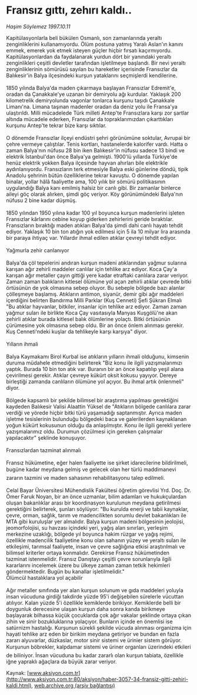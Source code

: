 # Fransız gıttı, zehırı kaldı..

*Haşim Söylemez 1997.10.11*

<font class="agenda2NewsSpot">
 Kapitülasyonlarla beli bükülen Osmanlı, son zamanlarında yeraltı zenginliklerini kullanamıyordu.
</font>
<font class="newsDetail">
 Ölüm postuna yatmış Yaralı Aslan'ın kanını emmek, emerek yok etmek isteyen güçler hiçbir fırsatı kaçırmıyordu. Kapitülasyonlardan da faydalanarak yurdun dört bir yanındaki yeraltı zenginlikleri çeşitli devletler tarafından işletilmeye başlandı. Bir nevi yeraltı zenginliklerinin sömürüsü sayılan bu hareketler içerisinde Fransızlar da Balıkesir'in Balya ilçesindeki kurşun yataklarını seçmişlerdi kendilerine.
 <br/>
 <br/>
 1850 yılında Balya'da maden çıkarmaya başlayan Fransızlar Edremit'e, oradan da Çanakkale'ye uzanan bir demiryolu ağı kurdular. Yaklaşık 200 kilometrelik demiryolunda vagonlar tonlarca kurşunu taşıdı Çanakkale Limanı'na. Limana taşınan madenler oradan da deniz yolu ile Fransa'ya ulaştırıldı. Milli mücadelede Türk milleti Antep'te Fransızlara karşı zor şartlar altında mücadele ederken, Fransızlar da topraklarımızdan çıkarttıkları kurşunu Antep'te tekrar bize karşı sıktılar.
 <br/>
 <br/>
 O dönemde Fransızlar ilçeyi endüstri şehri görünümüne soktular, Avrupai bir çehre vermeye çalıştılar. Tenis kortları, hastanelerde kalorifer vardı. Hatta o zaman Balya'nın nüfusu 28 bin iken Balıkesir'in nüfusu sadece 13 bindi ve elektrik İstanbul'dan önce Balya'ya gelmişti. 1900'lü yıllarda Türkiye'de henüz elektrik yokken Balya ilçesinde hayvan ahırları bile elektrikle aydınlanıyordu. Fransızların terk etmesiyle Balya eski günlerine döndü, tipik Anadolu şehrinin bütün özelliklerine tekrar kavuştu. O dönemde yapılan binalar, yollar hâlâ faaliyette ama, 100 yılık bir sömürü politikasının uygulandığı Balya kanı emilmiş halsiz bir canlı gibi. Bir zamanlar binlerce aileyi göç olarak alırken, şimdi göç veriyor. Köy görünümündeki Balya'nın nüfusu 2 bine kadar düşmüş.
 <br/>
 <br/>
 1850 yılından 1950 yılına kadar 100 yıl boyunca kurşun madenlerini işleten Fransızlar kârlarını cebine koyup giderken zehirlerini geride bıraktılar. Fransızların bıraktığı maden atıkları Balya'da şimdi dahi canlı hayatı tehdit ediyor. Yaklaşık 10 bin ton atığın yok edilmesi için 5 ila 10 milyar lira arasında bir paraya ihtiyaç var. Yıllardır ihmal edilen atıklar çevreyi tehdit ediyor.
 <br/>
 <br/>
 Yağmurla zehir canlanıyor
 <br/>
 <br/>
 Balya'da çöl tepelerini andıran kurşun madeni atıklarından yağmur sularına karışan ağır zehirli maddeler canlılar için tehlike arz ediyor. Koca Çay'a karışan ağır metaller çayın gittiği yere kadar etraftaki canlılara zarar veriyor. Zaman zaman balıkların kitlesel ölümüne yol açan zehirli atıklar çevrede bitki örtüsünün de yok olmasına sebep oluyor. Bu sebeple bölgede bazı alanlar çölleşmeye başlamış. Atıkların antimon, siyanür, demir gibi ağır maddeleri içerdiğini belirten Bandırma Milli Parklar (Kuş Cenneti) Şefi Şükran Elmalı "Bu atıklar hayvanlar, bitkiler, insanlar için tehlike arz ediyor. Zaman zaman yağmur suları ile birlikte Koca Çay vasıtasıyla Manyas Kuşgölü'ne akan zehirli atıklar burada kitlesel balık ölümlerine yolaçtı. Bitki örtüsünün çürümesine yok olmasına sebep oldu. Bir an önce önlem alınması gerekir. Kuş Cenneti'ndeki kuşlar da tehlikeyle karşı karşıya" diyor.
 <br/>
 <br/>
 Yılların ihmali
 <br/>
 <br/>
 Balya Kaymakamı Birol Kurbal ise atıkların yılların ihmali olduğunu, kimsenin duruma müdahele etmediğini belirterek "Biz konu ile ilgili yazışmalarımızı yaptık. Burada 10 bin ton atık var. Buranın bir an önce kapatılıp yeşil alana çevirilmesi gerekir. Atıklar çevreye kükürt oksit kokusu yayıyor. Dereye birleştiği zamanda canlıların ölümüne yol açıyor. Bu ihmal artık önlenmeli" diyor.
 <br/>
 <br/>
 Bölgede kapsamlı bir şekilde bilimsel bir araştırma yapılması gerektiğini kaydeden Balıkesir Valisi Alaattin Yüksel de "Atıkların bölgede canlılara zarar verdiği ve yörede hiçbir bitki türü yaşamadığı saptanmıştır. Ayrıca maden işletme tesislerinin bulunduğu bölgedeki baca ve galerilerden kaynaklanan yoğun kükürt kokusunun olduğu da anlaşılmıştır. Konu ile ilgili gerekli yerlere yazışmalarımız oldu. Durumun çözülmesi için gereken çalışmalar yapılacaktır" şeklinde konuşuyor.
 <br/>
 <br/>
 Fransızlardan tazminat alınmalı
 <br/>
 <br/>
 Fransız hükümetine, eğer halen faaliyette ise şirket idarecilerine bildirilmeli, bugüne kadar meydana gelmiş ve gelecek olan her türlü maddimanevi zararın tazmini ve maden sahasının rehabilitasyonu talep edilmeli.
 <br/>
 <br/>
 Celal Bayar Üniversitesi Mühendislik Fakültesi öğretim görevlisi Yrd. Doç. Dr. Ömer Faruk Noyan, bir an önce uzmanlar, bilim adamları ve hukukçulardan oluşan bakanlıklar arası bir koordinasyon kurulunun meydana getirilmesi gerektiğini belirterek, şunları söylüyor: "Bu kurulda enerji ve tabii kaynaklar, çevre, orman, sağlık, tarım ve madencilikten sorumlu devlet bakanlıkları ile MTA gibi kuruluşlar yer almalıdır. Balya kurşun madeni bölgesinin jeolojisi, jeomorfolojisi, su havzası içindeki yeri, yağış alan sınırları, yerleşim merkezine uzaklığı, bölgede yıl boyunca hakim rüzgar ve yağış rejimi, özellikle madencilik faaliyetine konu olan sahanın yüzey ve yeraltı suları ile etkileşimi, tarımsal faaliyete, insan ve çevre sağlığına etkisi araştırılmalı ve bilimsel kriterler ortaya konmalıdır. Gerekirse Fransız hükümetinden tazminat istenmelidir. Fransız Danıştayı çeşitli çevre sorunlarıyla ilgili kararlarını incelemek üzere bu ülkeye zaman zaman tetkik hekimleri göndermektedir. Bugün bu kanallar işletilmelidir."
 <br/>
 Ölümcül hastalıklara yol açabilir
 <br/>
 <br/>
 Ağır metaller sınıfında yer alan kurşun solunum ve gıda maddeleri yoluyla insan vücuduna girdiği takdirde yüzde 95'i değişebilen sürelerle vücuttan atılıyor. Kalan yüzde 5'i özellikle kemiklerde birikiyor. Kemiklerde belli bir doygunluk derecesine ulaşan kurşun daha sonra kanda birikmeye başlayarak bilhassa küçük çocuklarda çok ağır vakalar şeklinde ortaya çıkan zihin ve sinir bozukluklarına yolaçıyor. Bunların içinde en önemlisi ise satürnizm hastalığı. Kurşunun sürekli şekilde vücuda alınması organizma için hayati tehlike arz eden bir birikim meydana getiriyor ve bundan en fazla zararı alyuvarlar, düzkaslar, motor sinir sistemi ve ürinier sistem görüyor. Kurşunun böbrekler, kalpdamar sistemi ve üriner organları üzerindeki etkileri de biliniyor. İnsan vücuduna bu kadar zararlı olan kurşun tabiata, özellikle iğne yapraklı ağaçlara da büyük zarar veriyor.
 <br/>
</font>

Kaynak: [www.aksiyon.com.tr](http://www.aksiyon.com.tr:80/aksiyon/haber-3057-34-fransiz-gitti-zehiri-kaldi.html), [web.archive.org (arşiv bağlantısı)](http://web.archive.org/web/20110825111714/http://www.aksiyon.com.tr:80/aksiyon/haber-3057-34-fransiz-gitti-zehiri-kaldi.html)
